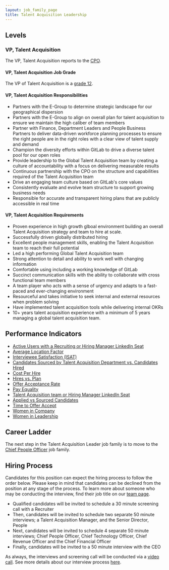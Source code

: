 ```yaml
---
layout: job_family_page
title: Talent Acquisition Leadership
---
```

 
## Levels
 
### VP, Talent Acquisition
 
The VP, Talent Acquisition reports to the [CPO](/job-families/people-ops/chief-people-officer/).
 
#### VP, Talent Acquisition Job Grade
 
The VP of Talent Acquisition is a [grade 12](/handbook/total-rewards/compensation/compensation-calculator/#gitlab-job-grades).
 
#### VP, Talent Acquisition Responsibilities
 
* Partners with the E-Group to determine strategic landscape for our geographical dispersion
* Partners with the E-Group to align on overall plan for talent acquisition to ensure we maintain the high caliber of team members
* Partner with Finance, Department Leaders and People Business Partners to deliver data-driven workforce planning processes to ensure the right people are in the right roles with a clear view of talent supply and demand
* Champion the diversity efforts within GitLab to drive a diverse talent pool for our open roles
* Provide leadership to the Global Talent Acquisition team by creating a culture of accountability with a focus on delivering measurable results
* Continuous partnership with the CPO on the structure and capabilities required of the Talent Acquisition team
* Drive an engaging team culture based on GItLab's core values
* Consistently evaluate and evolve team structure to support growing business needs
* Responsible for accurate and transparent hiring plans that are publicly accessible in real time
 
#### VP, Talent Acquisition Requirements
 
* Proven experience in high growth glboal environment building an overall Talent Acquisition strategy and team to hire at scale.
* Successfully driven globally distributed hiring
* Excellent people management skills, enabling the Talent Acquisition team to reach their full potential
* Led a high performing Global Talent Acquisition team
* Strong attention to detail and ability to work well with changing information
* Comfortable using including a working knowledge of GitLab
* Succinct communication skills with the ability to collaborate with cross functional team members
* A team player who acts with a sense of urgency and adapts to a fast-paced and ever-changing environment
* Resourceful and takes initiative to seek internal and external resources when problem solving
* Have implemented talent acquisition tools while delivering internal OKRs
* 10+ years talent acquisition experience with a minimum of 5 years managing a global talent acquisition team.
## Performance Indicators
 
* [Active Users with a Recruiting or Hiring Manager LinkedIn Seat](/#active-users-with-a-recruiting-or-hiring-manager-linkedin-seat--x)
* [Average Location Factor](/handbook/people-group/people-operations-metrics/#average-location-factor)
* [Interviewee Satisfaction (ISAT)](/#interviewee-satisfaction-isat)
* [Candidates Sourced by Talent Acquisition Department vs. Candidates Hired](/#candidates-sourced-by-talent-acquisition-department-vs-candidates-hired)
* [Cost Per Hire](/#cost-per-hire)
* [Hires vs. Plan](/#hires-vs-plan)
* [Offer Acceptance Rate](/#offer-acceptance-rate)
* [Pay Equality](/company/culture/inclusion/#performance-indicators)
* [Talent Acquisition team or Hiring Manager LinkedIn Seat](/#recruiting-or-hiring-manager-linkedin-seat--x)
* [Applied vs Sourced Candidates](/#applied-vs-sourced-candidates)
* [Time to Offer Accept](/#time-to-offer-accept-days)
* [Women in Company](/company/culture/inclusion/#performance-indicators)
* [Women in Leadership](/company/culture/inclusion/#performance-indicators)
 
## Career Ladder
 
The next step in the Talent Acquisition Leader job family is to move to the [Chief People Officer](/job-families/people-ops/chief-people-officer) job family.
 
## Hiring Process
 
Candidates for this position can expect the hiring process to follow the order below. Please keep in mind that candidates can be declined from the position at any stage of the process. To learn more about someone who may be conducting the interview, find their job title on our [team page](/company/team/).
 
  * Qualified candidates will be invited to schedule a 30 minute screening call with a Recruiter
  * Then, candidates will be invited to schedule two separate 50 minute interviews; a Talent Acquisition Manager, and the Senior Director,  People
  * Next, candidates will be invited to schedule 4 separate 50 minute interviews; Chief People Officer, Chief Technology Officer, Chief Revenue Officer and the Chief Financial Officer
  * Finally, candidates will be invited to a 50 minute interview with the CEO
 
As always, the interviews and screening call will be conducted via a [video call](/handbook/communication/#video-calls). See more details about our interview process [here](/handbook/hiring/interviewing/).
